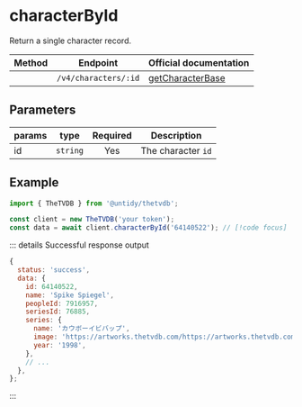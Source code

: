 # characterById

Return a single character record.

| Method                          | Endpoint             | Official documentation                                                             |
| ------------------------------- | -------------------- | ---------------------------------------------------------------------------------- |
| <Badge type="tip" text="GET" /> | `/v4/characters/:id` | [getCharacterBase](https://thetvdb.github.io/v4-api/#/Characters/getCharacterBase) |

## Parameters

| params | type     | Required | Description        |
| ------ | -------- | :------: | ------------------ |
| id     | `string` |   Yes    | The character `id` |

## Example

```js
import { TheTVDB } from '@untidy/thetvdb';

const client = new TheTVDB('your token');
const data = await client.characterById('64140522'); // [!code focus]
```

::: details Successful response output

```js
{
  status: 'success',
  data: {
    id: 64140522,
    name: 'Spike Spiegel',
    peopleId: 7916957,
    seriesId: 76885,
    series: {
      name: 'カウボーイビバップ',
      image: 'https://artworks.thetvdb.com/https://artworks.thetvdb.com/banners/posters/76885-3.jpg',
      year: '1998',
    },
    // ...
  },
};
```

:::
